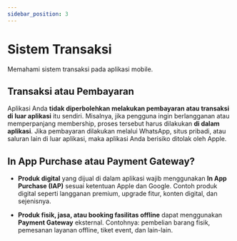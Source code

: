 ```yaml
---
sidebar_position: 3
---
```


# Sistem Transaksi

Memahami sistem transaksi pada aplikasi mobile.

## Transaksi atau Pembayaran

Aplikasi Anda **tidak diperbolehkan melakukan pembayaran atau transaksi di luar aplikasi** itu sendiri. Misalnya, jika pengguna ingin berlangganan atau memperpanjang membership, proses tersebut harus dilakukan **di dalam aplikasi**. Jika pembayaran dilakukan melalui WhatsApp, situs pribadi, atau saluran lain di luar aplikasi, maka aplikasi Anda berisiko ditolak oleh Apple.

## In App Purchase atau Payment Gateway?

- **Produk digital** yang dijual di dalam aplikasi wajib menggunakan **In App Purchase (IAP)** sesuai ketentuan Apple dan Google. Contoh produk digital seperti langganan premium, upgrade fitur, konten digital, dan sejenisnya.

- **Produk fisik, jasa, atau booking fasilitas offline** dapat menggunakan **Payment Gateway** eksternal. Contohnya: pembelian barang fisik, pemesanan layanan offline, tiket event, dan lain-lain.